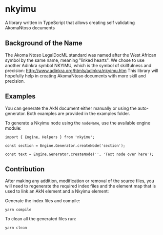 # nkyimu
A library written in TypeScript that allows creating self validating AkomaNtoso documents


## Background of the Name
The Akoma Ntoso LegalDocML standard was named after the West African symbol by the same name, meaning "linked hearts". We chose to use another Adinkra symbol NKYIMU, which is the symbol of skillfulness and precision: http://www.adinkra.org/htmls/adinkra/nkyimu.htm
This library will hopefully help in creating AkomaNtoso documents with more skill and precision.

## Examples
You can generate the AkN document either manually or using the auto-generator. Both examples are provided in the examples folder.

To generate a Nkyimu node using the `nodeName`, use the available engine module:

```
import { Engine, Helpers } from 'nkyimu';

const section = Engine.Generator.createNode('section');

const text = Engine.Generator.createNode('', 'Text node over here');
```

## Contribution
After making any addition, modification or removal of the source files, you will need to regenerate the required index files and the element map that is used to link an AkN element and a Nkyimu element:

Generate the index files and compile:

```
yarn compile
```

To clean all the generated files run:

```
yarn clean
```

